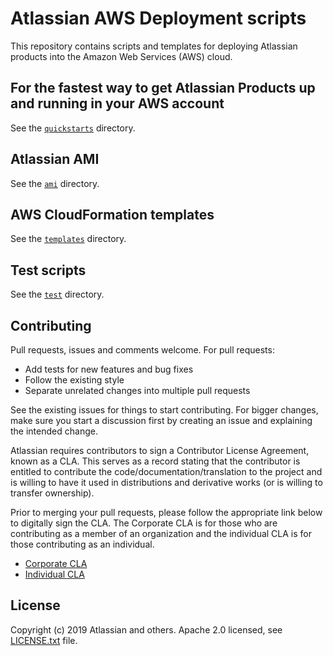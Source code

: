 # Atlassian AWS Deployment scripts

This repository contains scripts and templates for deploying Atlassian products into the Amazon
Web Services (AWS) cloud. 

## For the fastest way to get Atlassian Products up and running in your AWS account

See the [`quickstarts`](quickstarts) directory.

## Atlassian AMI

See the [`ami`](ami) directory.

## AWS CloudFormation templates

See the [`templates`](templates) directory.

## Test scripts

See the [`test`](test) directory.

## Contributing

Pull requests, issues and comments welcome. For pull requests:

- Add tests for new features and bug fixes
- Follow the existing style
- Separate unrelated changes into multiple pull requests

See the existing issues for things to start contributing.
For bigger changes, make sure you start a discussion first by creating an issue and explaining the intended change.

Atlassian requires contributors to sign a Contributor License Agreement, known as a CLA. This serves as a record stating that the contributor is entitled to contribute the code/documentation/translation to the project and is willing to have it used in distributions and derivative works (or is willing to transfer ownership).

Prior to merging your pull requests, please follow the appropriate link below to digitally sign the CLA. The Corporate CLA is for those who are contributing as a member of an organization and the individual CLA is for those contributing as an individual.

- [Corporate CLA](https://na2.docusign.net/Member/PowerFormSigning.aspx?PowerFormId=e1c17c66-ca4d-4aab-a953-2c231af4a20b)
- [Individual CLA](https://na2.docusign.net/Member/PowerFormSigning.aspx?PowerFormId=3f94fbdc-2fbe-46ac-b14c-5d152700ae5d)

## License

Copyright (c) 2019 Atlassian and others. Apache 2.0 licensed, see [LICENSE.txt](LICENSE.txt) file.